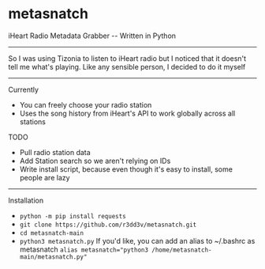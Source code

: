 # metasnatch
iHeart Radio Metadata Grabber
-- Written in Python

-----------------------------

So I was using Tizonia to listen to iHeart radio
but I noticed that it doesn't tell me what's playing.
Like any sensible person, I decided to do it myself

-----------------------------

Currently
- You can freely choose your radio station
- Uses the song history from iHeart's API to work globally across all stations

TODO
- Pull radio station data
- Add Station search so we aren't relying on IDs
- Write install script, because even though it's easy to install, some people are lazy

----------------------------

Installation
- `python -m pip install requests`
- `git clone https://github.com/r3dd3v/metasnatch.git`
- `cd metasnatch-main`
- `python3 metasnatch.py`
  If you'd like, you can add an alias to ~/.bashrc as metasnatch
  `alias metasnatch="python3 /home/metasnatch-main/metasnatch.py"`

